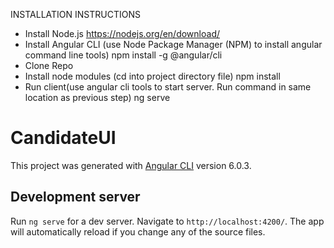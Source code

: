 INSTALLATION INSTRUCTIONS
 - Install Node.js
     https://nodejs.org/en/download/
 - Install Angular CLI (use Node Package Manager (NPM) to install angular command line tools)
     npm install -g @angular/cli
 -  Clone Repo
 -  Install node modules (cd into project directory file)
     npm install
 -  Run client(use angular cli tools to start server. Run command in same location as previous step)
     ng serve
 

# CandidateUI

This project was generated with [Angular CLI](https://github.com/angular/angular-cli) version 6.0.3.

## Development server

Run `ng serve` for a dev server. Navigate to `http://localhost:4200/`. The app will automatically reload if you change any of the source files.

